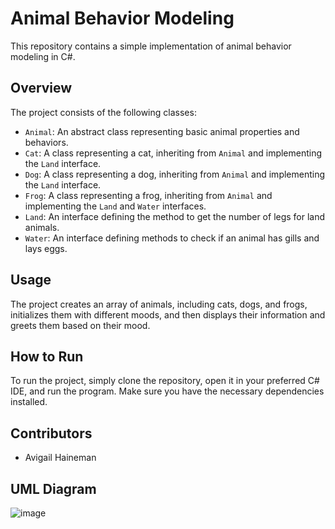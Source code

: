 # Animal Behavior Modeling

This repository contains a simple implementation of animal behavior modeling in C#.

## Overview

The project consists of the following classes:
- `Animal`: An abstract class representing basic animal properties and behaviors.
- `Cat`: A class representing a cat, inheriting from `Animal` and implementing the `Land` interface.
- `Dog`: A class representing a dog, inheriting from `Animal` and implementing the `Land` interface.
- `Frog`: A class representing a frog, inheriting from `Animal` and implementing the `Land` and `Water` interfaces.
- `Land`: An interface defining the method to get the number of legs for land animals.
- `Water`: An interface defining methods to check if an animal has gills and lays eggs.

## Usage

The project creates an array of animals, including cats, dogs, and frogs, initializes them with different moods, and then displays their information and greets them based on their mood.

## How to Run

To run the project, simply clone the repository, open it in your preferred C# IDE, and run the program. Make sure you have the necessary dependencies installed.

## Contributors

- Avigail Haineman


## UML Diagram
![image](https://github.com/user-attachments/assets/c7db30ef-3d9e-42d3-a8b7-bfaaf34051bf)


